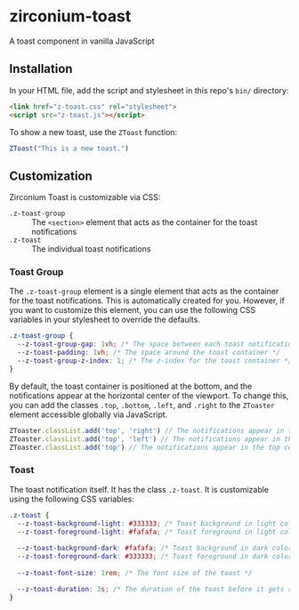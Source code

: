 # zirconium-toast
A toast component in vanilla JavaScript

## Installation

In your HTML file, add the script and stylesheet in this repo's `bin/` directory:

```html
<link href="z-toast.css" rel="stylesheet">
<script src="z-toast.js"></script>
```

To show a new toast, use the `ZToast` function:

```js
ZToast("This is a new toast.")
```

## Customization

Zirconium Toast is customizable via CSS:
<dl>
  <dt><code>.z-toast-group</code></dt>
  <dd>The <code>&lt;section></code> element that acts as the container for the toast notifications</dd>

  <dt><code>.z-toast</code></dt>
  <dd>The individual toast notifications</dd>
</dl>

### Toast Group
The `.z-toast-group` element is a single element that acts as the container for the toast notifications. This is automatically created for you. However, if you want to customize this element, you can use the following CSS variables in your stylesheet to override the defaults.

```css
.z-toast-group {
  --z-toast-group-gap: 1vh; /* The space between each toast notification */
  --z-toast-padding: 1vh; /* The space around the toast container */
  --z-toast-group-z-index: 1; /* The z-index for the toast container */
}
```

By default, the toast container is positioned at the bottom, and the notifications appear at the horizontal center of the viewport. To change this, you can add the classes `.top`, `.bottom`, `.left`, and `.right` to the `ZToaster` element accessible globally via JavaScript.

```javascript
ZToaster.classList.add('top', 'right') // The notifications appear in the top right of the viewport
ZToaster.classList.add('top', 'left') // The notifications appear in the top left of the viewport
ZToaster.classList.add('top') // The notifications appear in the top center of the viewport
```

### Toast
The toast notification itself. It has the class `.z-toast`. It is customizable using the following CSS variables:

```css
.z-toast {
  --z-toast-background-light: #333333; /* Toast background in light color scheme */
  --z-toast-foreground-light: #fafafa; /* Toast foreground in light color scheme */
  
  --z-toast-background-dark: #fafafa; /* Toast background in dark color scheme */
  --z-toast-foreground-dark: #333333; /* Toast foreground in dark color scheme */
  
  --z-toast-font-size: 1rem; /* The font size of the toast */

  --z-toast-duration: 3s; /* The duration of the toast before it gets removed */
}
```